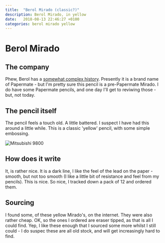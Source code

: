 ```yaml
---
title:  "Berol Mirado (classic?)"
description: Berol Mirado, in yellow
date:   2018-08-13 22:46:27 +0100
categories: berol mirado yellow
---
```


# Berol Mirado

## The company

Phew, Berol has a [somewhat complex history](https://en.wikipedia.org/wiki/Berol). Presently it is a brand name of Papermate - but I'm pretty sure this pencil is a pre-Papermate Mirado. I do have some Papermate pencils, and one day I'll get to reviwing those - but, not today.

## The pencil itself

The pencil feels a touch old. A little battered. I suspect I have had this around a little while. This is a classic 'yellow' pencil, with some simple embossing.

![Mitsubishi 9800]({{site.url}}/images/berol_mirado.jpg)

## How does it write

It, is rather nice. It is a dark line, I like the feel of the lead on the paper - smooth, but not too smooth (I like a little bit of resistance and feel from my pencils). This is nice. So nice, I tracked down a pack of 12 and ordered them.

## Sourcing

I found some, of these yellow Mirado's, on the internet. They were also rather cheap. OK, so the ones I ordered are eraser tipped, as that is all I could find. Yep, I like these enough that I sourced some more whilst I still could - I do suspec these are all old stock, and will get increasingly hard to find.
